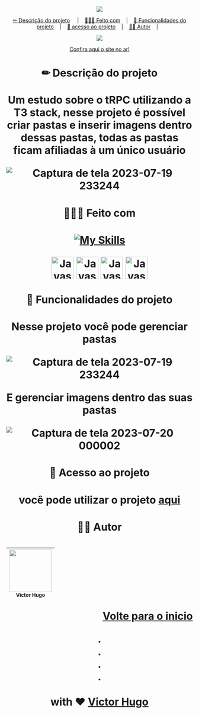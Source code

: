 <div id="readme-top" align="center">
  <a href="https://imagehub-hxsggsz.netlify.app/" target="_blank">
  <img src="https://github-production-user-asset-6210df.s3.amazonaws.com/103784814/254757106-a90cb75c-039f-42f3-af50-2e7413ddcd4c.png"/>
</a>
  
  <p align="center">
<a href="#descricao-do-projeto">✏ Descrição do projeto</a>
&nbsp;&nbsp;&nbsp;&nbsp;|&nbsp;&nbsp;&nbsp;
<a href="#feito-com">👷🏻‍♂️ Feito com</a>&nbsp;&nbsp;&nbsp;&nbsp;|&nbsp;&nbsp;&nbsp;
 <a href="#funcionalidades-do-projeto">🔨 Funcionalidades do projeto</a>&nbsp;&nbsp;&nbsp;&nbsp;|&nbsp;&nbsp;&nbsp;
    <a href="#acesso-ao-projeto">📂 acesso ao projeto</a>&nbsp;&nbsp;&nbsp;&nbsp;|&nbsp;&nbsp;&nbsp;
    <a href="#autor">👦🏻 Autor</a>&nbsp;&nbsp;&nbsp;&nbsp;|&nbsp;&nbsp;&nbsp;
</p>

<div align="center">
<img src="http://img.shields.io/static/v1?label=STATUS&message=Concluido&color=GREEN&style=for-the-badge"/>
</div>
  
  <a href="https://imagehub-hxsggsz.netlify.app/" target="_blank">Confira aqui o site no ar!</a> <br>
  
<h1 id="descricao-do-projeto"> ✏ Descrição do projeto<h1>

Um estudo sobre o tRPC utilizando a T3 stack, nesse projeto é possível criar pastas e inserir imagens dentro dessas pastas, todas as pastas  ficam afiliadas à um único usuário

![Captura de tela 2023-07-19 233244](https://github.com/hxsggsz/imagehub/assets/103784814/3f39d7ad-0916-4b4f-938e-628ff1a38320)
  
<h1 id="feito-com"> 👷🏻‍♂️ Feito com<h1>

 [![My Skills](https://skillicons.dev/icons?i=nextjs,ts,tailwind&perline=4)](https://skillicons.dev)<br>
 
 <img align="center" alt="Javascript" height="60" width="60" src="https://next-auth.js.org/img/logo/logo-sm.png">
 <img align="center" alt="Javascript" height="60" width="60" src="https://create.t3.gg/images/t3-dark.svg">
 <img align="center" alt="Javascript" height="60" width="60" src="https://trpc.io/img/logo.svg">
 <img align="center" alt="Javascript" height="60" width="60" src="https://vectorwiki.com/images/Skj0l__react-query-icon.svg">


 <h1 id="funcionalidades-do-projeto"> 🔨 Funcionalidades do projeto<h1>

Nesse projeto você pode gerenciar pastas

![Captura de tela 2023-07-19 233244](https://github.com/hxsggsz/imagehub/assets/103784814/3f39d7ad-0916-4b4f-938e-628ff1a38320)

E gerenciar imagens dentro das suas pastas

![Captura de tela 2023-07-20 000002](https://github.com/hxsggsz/imagehub/assets/103784814/8f83f54e-193a-41a9-ade3-bed9c9e0e538)

<h1 id="acesso-ao-projeto"> 📂 Acesso ao projeto<h1>

você pode utilizar o projeto <a href="https://imagehub-hxsggsz.netlify.app/" target="_blank">aqui</a>

<h1 id="autor"> 👦🏻 Autor<h1>

| [<img src="https://avatars.githubusercontent.com/u/103784814?v=4" width=115><br><sub>Victor Hugo</sub>](https://www.linkedin.com/in/hxsggsz/) | 
| :---:  |

<p align="right"><a href="#readme-top">Volte para o inicio</a></p>

<p align="center">
.
<br/>
.
<br/>
.
<br/>
.
<br/>
<br/>
with ❤️
<a href="https://www.linkedin.com/in/hxsggsz/">
 Victor Hugo
</a>
</p>
</div>
